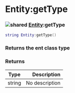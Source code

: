 # Entity:getType

### ![shared](../../home/entity/.gitbook/assets/shared.png) [Entity](../../home/entity/home/Entity/):getType

```lua
string Entity:getType()
```

### Returns the ent class type

### Returns

| Type   |    Description |
| ------ | -------------: |
| string | No description |
